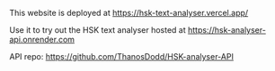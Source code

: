 This website is deployed at https://hsk-text-analyser.vercel.app/

Use it to try out the HSK text analyser hosted at https://hsk-analyser-api.onrender.com

API repo: https://github.com/ThanosDodd/HSK-analyser-API
